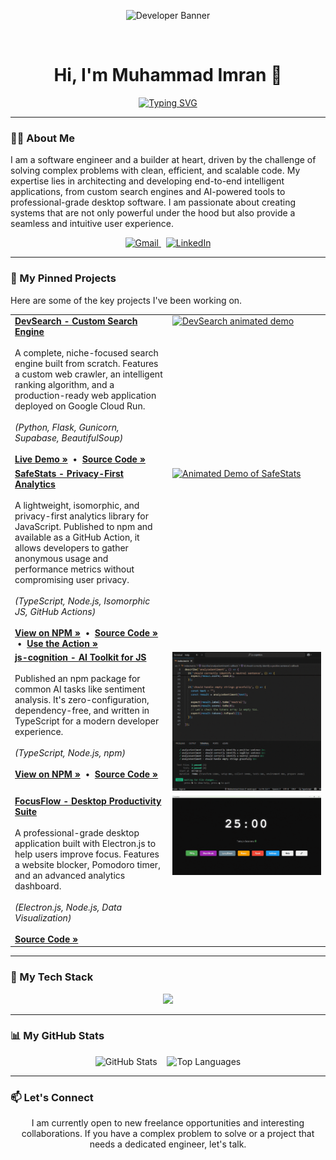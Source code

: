 <!-- 
This is the new, professionally rewritten version of your README.
It's designed to be clean, impactful, and focused on your strongest projects.
Remember to update any remaining placeholder links
-->

<div align="center">

  <!-- A more professional and abstract banner. Consider creating a custom one with your name. -->
![Developer Banner](https://raw.githubusercontent.com/Imran-Ashiq/my-github-assets/main/banner/_Developer%20github%20Banner.gif)


  
  <br>

  <h1>
    Hi, I'm Muhammad Imran 👋
  </h1>

  <!-- Titles updated to reflect a more senior, architectural level -->
  <a href="https://git.io/typing-svg"><img src="https://readme-typing-svg.herokuapp.com?font=Fira+Code&weight=600&size=25&duration=4000&pause=1000&color=58A6FF&center=true&vCenter=true&width=435&lines=Full-Stack+Architect;AI+%26+Search+Engineer;Open-Source+Developer" alt="Typing SVG" /></a>

</div>

---

### 👨‍💻 About Me

I am a software engineer and a builder at heart, driven by the challenge of solving complex problems with clean, efficient, and scalable code. My expertise lies in architecting and developing end-to-end intelligent applications, from custom search engines and AI-powered tools to professional-grade desktop software. I am passionate about creating systems that are not only powerful under the hood but also provide a seamless and intuitive user experience.

<div align="center">
  <a href="mailto:imranbwpk@gmail.com" target="_blank">
    <img src="https://img.shields.io/badge/Gmail-D14836?style=for-the-badge&logo=gmail&logoColor=white" alt="Gmail"/>
  </a>
  &nbsp;
  <a href="https://www.linkedin.com/in/muhammad-imran-90787b255/" target="_blank">
    <img src="https://img.shields.io/badge/LinkedIn-0077B5?style=for-the-badge&logo=linkedin&logoColor=white" alt="LinkedIn"/>
  </a>
</div>

---

### 🔧 My Pinned Projects

Here are some of the key projects I've been working on.

<table>
  <!-- Project 1: DevSearch -->
  <tr>
    <td width="50%" valign="top">
      <strong><a href="https://devsearch-276231454672.europe-west1.run.app">DevSearch - Custom Search Engine</a></strong>
      <br><br>
      A complete, niche-focused search engine built from scratch. Features a custom web crawler, an intelligent ranking algorithm, and a production-ready web application deployed on Google Cloud Run.
      <br><br>
      <em>(Python, Flask, Gunicorn, Supabase, BeautifulSoup)</em>
      <br><br>
      <a href="https://devsearch-276231454672.europe-west1.run.app"><strong>Live Demo »</strong></a>
      &nbsp;•&nbsp;
      <a href="https://github.com/Imran-Ashiq/DevSearch"><strong>Source Code »</strong></a>
    </td>
    <td width="50%" valign="top">
      <!-- ACTION: Create a high-quality GIF of DevSearch in action. -->
      <a href="https://devsearch-276231454672.europe-west1.run.app">
<img src="https://raw.githubusercontent.com/Imran-Ashiq/Imran-Ashiq/main/banner/Dev.gif" alt="DevSearch animated demo" width="100%">
      </a>
    </td>
  </tr>

<!-- Project 1: SafeStats -->
  <tr>
    <td width="50%" valign="top">
      <strong><a href="https://www.npmjs.com/package/safestats">SafeStats - Privacy-First Analytics</a></strong>
      <br><br>
      A lightweight, isomorphic, and privacy-first analytics library for JavaScript. Published to npm and available as a GitHub Action, it allows developers to gather anonymous usage and performance metrics without compromising user privacy.
      <br><br>
      <em>(TypeScript, Node.js, Isomorphic JS, GitHub Actions)</em>
      <br><br>
      <a href="https://www.npmjs.com/package/safestats"><strong>View on NPM »</strong></a>
      &nbsp;•&nbsp;
      <a href="https://github.com/Imran-IO/safestats"><strong>Source Code »</strong></a>
      &nbsp;•&nbsp;
      <a href="https://github.com/marketplace/actions/safestats-event-tracker"><strong>Use the Action »</strong></a>
    </td>
    <td width="50%" valign="top">
       <!-- ACTION: Create a GIF showing a code snippet using SafeStats. -->
       <a href="https://www.npmjs.com/package/safestats">
            <!-- Replace this with the URL to your new GIF when ready -->
            <img src="https://raw.githubusercontent.com/Imran-Ashiq/my-github-assets/main/banner/placeholder.gif" alt="Animated Demo of SafeStats" width="100%">
      </a>
    </td>
  </tr>

  <!-- Project 2: js-cognition -->
  <tr>
    <td width="50%" valign="top">
      <strong><a href="https://www.npmjs.com/package/js-cognition">js-cognition - AI Toolkit for JS</a></strong>
      <br><br>
      Published an npm package for common AI tasks like sentiment analysis. It's zero-configuration, dependency-free, and written in TypeScript for a modern developer experience.
      <br><br>
      <em>(TypeScript, Node.js, npm)</em>
      <br><br>
      <a href="https://www.npmjs.com/package/js-cognition"><strong>View on NPM »</strong></a>
      &nbsp;•&nbsp;
      <a href="https://github.com/Imran-Ashiq/js-cognition"><strong>Source Code »</strong></a>
    </td>
    <td width="50%" valign="top">
       <!-- ACTION: Create a GIF showing a code snippet using the library. -->
       <a href="https://www.npmjs.com/package/js-cognition">
            <img src="https://raw.githubusercontent.com/Imran-Ashiq/Imran-Ashiq/main/banner/jsgit.gif" alt="Animated Demo" width="100%">
      </a>
    </td>
  </tr>
  
  <!-- Project 3: FocusFlow -->
  <tr>
    <td width="50%" valign="top">
      <strong><a href="https://github.com/Imran-Ashiq/FocusFlow">FocusFlow - Desktop Productivity Suite</a></strong>
      <br><br>
      A professional-grade desktop application built with Electron.js to help users improve focus. Features a website blocker, Pomodoro timer, and an advanced analytics dashboard.
      <br><br>
      <em>(Electron.js, Node.js, Data Visualization)</em>
      <br><br>
      <a href="https://github.com/Imran-Ashiq/FocusFlow"><strong>Source Code »</strong></a>
    </td>
    <td width="50%" valign="top">
       <!-- ACTION: Create a GIF showing the main UI of FocusFlow. -->
       <a href="https://github.com/Imran-Ashiq/FocusFlow">
            <img src="https://raw.githubusercontent.com/Imran-Ashiq/Imran-Ashiq/main/banner/focusflow.gif" alt="Animated demo of focus flow" width="100%">
      </a>
    </td>
  </tr>
</table>

---

### 🚀 My Tech Stack

<p align="center">
  <img src="https://skillicons.dev/icons?i=ts,js,py,react,nextjs,nodejs,express,flask,mongodb,postgres,html,css,tailwind,electron,threejs,figma,git,github,vscode,docker,gcp,vercel" />
</p>

---

### 📊 My GitHub Stats

<p align="center">
  <img src="https://github-readme-stats.vercel.app/api?username=Imran-Ashiq&show_icons=true&theme=calm&hide_border=true&count_private=true" alt="GitHub Stats" />
  &nbsp;&nbsp;
  <img src="https://github-readme-stats.vercel.app/api/top-langs/?username=Imran-Ashiq&layout=compact&theme=calm&hide_border=true" alt="Top Languages" />
</p>

---

### 📫 Let's Connect

<p align="center">
  I am currently open to new freelance opportunities and interesting collaborations. If you have a complex problem to solve or a project that needs a dedicated engineer, let's talk.
</p>

